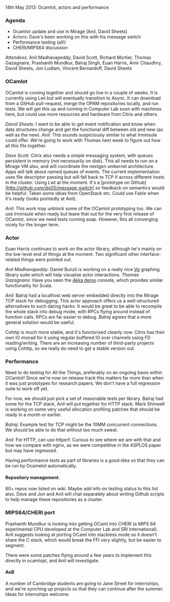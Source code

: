 14th May 2013: Ocamlot, actors and performance

### Agenda

* Ocamlot update and use in Mirage (Anil, David Sheets)
* Actors: Dave's been working on this with his message switch
* Performance testing (all!)
* CHERI/MIPS64 discussion

*Attendees:* Anil Madhavapeddy, David Scott, Richard Mortier, Thomas Gazagnaire,
Prashanth Mundkur, Balraj Singh, Euan Harris, Amir Chaudhry, David Sheets, Jon
Ludlam, Vincent Bernardoff, David Sheets

### OCamlot

OCamlot is coming together and should go live in a couple of weeks.  It is
currently using Lwt but will eventually transition to Async.  It can download
from a GitHub pull-request, merge the OPAM repositories locally, and run tests.
We will get this up and running in Computer Lab soon with machines here, but
could use more resources and hardware from Citrix and others.  

*David Sheets:* I want to be able to get event notification and know when data
structures change and get the functional diff between old and new (as well as
the new).  *Anil:* This sounds suspiciously similar to what Irminsule could
offer. We're going to work with Thomas next week to figure out how all this
fits together.

*Dave Scott:* Citrix also needs a simple messaging system, with queues persistent in memory (not necessarily on disk).  This all needs to run on a Mirage VM also, and will coordinate the nextgen unikernel architecture.
Apps will talk about named queues of events. The current implementation uses file descriptor passing but will fall back to TCP if across different hosts in the cluster. Using Lwt at the moment. It's a [prototype on Github](http://github.com/djs55/message-switch] so feedback on semantics would be helpful.  Taken some ideas from OpenStack etc. Could use Fable when it's ready (looks pointedly at Anil).

*Anil:* This work may unblock some of the OCamlot prototyping too.  We can use Irminsule when ready but leave that out for the very first release of OCamlot, since we need tests running asap.  However, this all converging nicely for the longer term.

### Actor

Euan Harris continues to work on the actor library, although he's mainly on the
low-level end of things at the moment.  Two significant other interface-related
things were pointed out.

*Anil Madhavapeddy:* Daniel Bunzli is working on a really nice [Vg](http://erratique.ch/software/vg/demos/rhtmlc.html#color-grayscale-ramp) graphing library suite which will help visualise actor interactions.
*Thomas Gazagnaire*: Have you seen the [Akka demo](http://console-demo.typesafe.com/demo@typesafe.com/Demo/) console, which provides similar functionality for Scala.

*Anil:* Balraj had a localhost web server embedded directly into the Mirage TCP
stack for debugging.  This actor approach offers us a well-structured
alternatives to such daring hacks.  It would be great to be able to recompile
the whole stack into debug mode, with RPCs flying around instead of function calls.
RPCs are far easier to debug. *Balraj* agrees that a more general solution would
be useful.

Cohttp is much more stable, and it's functorised cleanly now. Citrix has their
own IO monad for it using regular buffered IO over channels using FD
reading/writing. There are an increasing number of third-party projects using
Cohttp, so we really do need to get a stable version out.

### Performance

Need to do testing for All the Things, preferably on an ongoing basis within
OCamlot!  Since we're now on release track this matters far more than when it
was just prototypes for research papers.  We don't have a full regression suite
to work off yet.

For now, we should just pick a set of reasonable tests per library.  Balraj had
some for the TCP stack, Anil will put together for HTTP stack.  Mark Shinwell
is working on some very useful allocation profiling patches that should be
ready in a month or earlier.

*Balraj:* Example test for TCP might be the 10MM concurrent connections. We
should be able to do that without too much sweat.  

*Anil:* For HTTP, can use httperf.  Curious to see where we are with that and
how we compare with nginx, as we were competitive in the ASPLOS paper but may
have regressed.

Having performance tests as part of libraries is a good idea so that they can
be run by Ocamelot automatically.

#### Repository management.

80+ repos now listed on wiki. Maybe add info on testing status to this list
also.  Dave and Jon and Anil will chat separately about writing Github scripts
to help manage these repositories as a cluster.

### MIPS64/CHERI port

Prashanth Mundkur is looking into getting OCaml into CHERI (a MIPS 64
experimental CPU developed at the Computer Lab and SRI International).  Anil
suggests looking at porting OCaml into stackless mode so it doesn't share
the C stack, which would break the FFI very slightly, but be easier to segment.

There were some patches flying around a few years to implement this directly
in ocamlopt, and Anil will investigate.

#### AoB

A number of Cambridge students are going to Jane Street for internships, and
we're synching up projects so that they can continue after the summer.  Ideas
for internships welcome.
